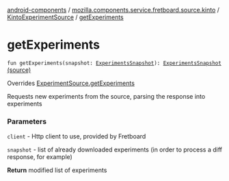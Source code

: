 [android-components](../../index.md) / [mozilla.components.service.fretboard.source.kinto](../index.md) / [KintoExperimentSource](index.md) / [getExperiments](./get-experiments.md)

# getExperiments

`fun getExperiments(snapshot: `[`ExperimentsSnapshot`](../../mozilla.components.service.fretboard/-experiments-snapshot/index.md)`): `[`ExperimentsSnapshot`](../../mozilla.components.service.fretboard/-experiments-snapshot/index.md) [(source)](https://github.com/mozilla-mobile/android-components/blob/master/components/service/fretboard/src/main/java/mozilla/components/service/fretboard/source/kinto/KintoExperimentSource.kt#L33)

Overrides [ExperimentSource.getExperiments](../../mozilla.components.service.fretboard/-experiment-source/get-experiments.md)

Requests new experiments from the source,
parsing the response into experiments

### Parameters

`client` - Http client to use, provided by Fretboard

`snapshot` - list of already downloaded experiments
(in order to process a diff response, for example)

**Return**
modified list of experiments

